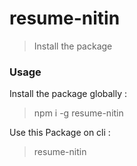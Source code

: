 # resume-nitin

> Install the package


### Usage

Install the package globally :

>  npm i -g resume-nitin



Use this Package on cli :

>  resume-nitin

